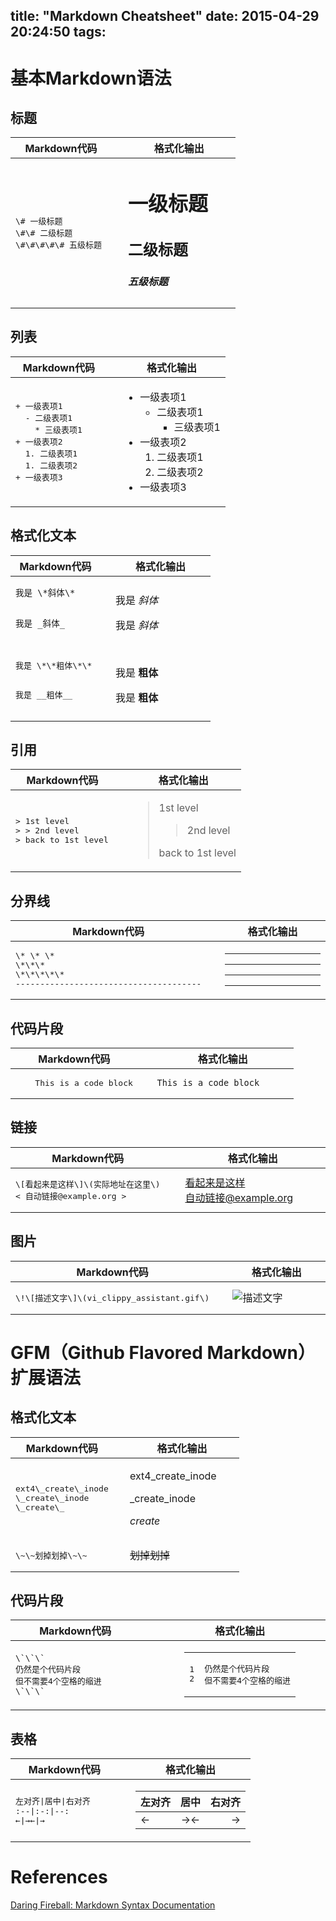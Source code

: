 title: "Markdown Cheatsheet"
date: 2015-04-29 20:24:50
tags:
---

<!-- toc -->

# 基本Markdown语法

## 标题

<table><thead><tr><th width="45%">Markdown代码</th><th width="5%"></th><th width="50%">格式化输出</th></tr></thead><tbody><tr><td>
<pre>\# 一级标题
\#\# 二级标题
\#\#\#\#\# 五级标题 </pre>
</td><td></td><td><h1>一级标题</h1><h2>二级标题</h2><h5>五级标题</h5></td></tr></tbody></table>

## 列表

<table><thead><tr><th width="45%">Markdown代码</th><th width="5%"></th><th width="50%">格式化输出</th></tr></thead><tbody><tr><td>
<pre>+ 一级表项1
  - 二级表项1
    * 三级表项1
+ 一级表项2
  1. 二级表项1
  1. 二级表项2
+ 一级表项3</pre>
</td><td></td><td><ul><li>一级表项1<ul><li>二级表项1<ul><li>三级表项1</li></ul></li></ul></li><li>一级表项2<ol><li>二级表项1</li><li>二级表项2</li></ol></li><li>一级表项3</li></ul></td></tr></tbody></table>

## 格式化文本

<table><thead><tr><th width="45%">Markdown代码</th><th width="5%"></th><th width="50%">格式化输出</th></tr></thead><tbody><tr><td>
<pre><code>我是 \*斜体\*

我是 \_斜体\_</code></pre>
</td><td></td><td><p>我是 <em>斜体</em></p><p>我是 <em>斜体</em></p></td></tr>
<tr><td>
<pre>我是 \*\*粗体\*\*

我是 \_\_粗体\_\_</pre>
</td><td></td><td><p>我是 <strong>粗体</strong></p><p>我是 <strong>粗体</strong></p></td></tr>
</tbody></table>

## 引用

<table><thead><tr><th width="45%">Markdown代码</th><th width="5%"></th><th width="50%">格式化输出</th></tr></thead><tbody><tr><td>
<pre>> 1st level
> > 2nd level
> back to 1st level</pre>
</td><td></td><td><blockquote><p>1st level</p><blockquote><p>2nd level</p></blockquote><p>back to 1st level</p></blockquote></td></tr></tbody></table>

## 分界线

<table><thead><tr><th width="45%">Markdown代码</th><th width="5%"></th><th width="50%">格式化输出</th></tr></thead><tbody><tr><td>
<pre>\* \* \*
\*\*\*
\*\*\*\*\*
--------------------------------------</pre>
</td><td></td><td><hr><hr><hr><hr></td></tr>
</tbody></table>

## 代码片段

<table><thead><tr><th width="45%">Markdown代码</th><th width="5%"></th><th width="50%">格式化输出</th></tr></thead><tbody><tr><td>
<pre>    This is a code block</pre>
</td><td></td><td><code>This is a code block</code></td></tr>
</tbody></table>

## 链接

<table><thead><tr><th width="45%">Markdown代码</th><th width="5%"></th><th width="50%">格式化输出</th></tr></thead><tbody><tr><td>
<pre>\[看起来是这样\]\(实际地址在这里\)
< 自动链接@example.org ></pre>
</td><td></td><td><a href="实际地址在这里">看起来是这样</a><br><a href="&#x6d;&#x61;&#x69;&#x6c;&#x74;&#x6f;&#x3a;&#x81ea;&#21160;&#38142;&#x63a5;&#x40;&#101;&#x78;&#x61;&#x6d;&#112;&#x6c;&#101;&#46;&#x6f;&#x72;&#x67;">&#x81ea;&#21160;&#38142;&#x63a5;&#x40;&#101;&#x78;&#x61;&#x6d;&#112;&#x6c;&#101;&#46;&#x6f;&#x72;&#x67;</a></td></tr>
</tbody></table>

## 图片

<table><thead><tr><th width="45%">Markdown代码</th><th width="5%"></th><th width="50%">格式化输出</th></tr></thead><tbody><tr><td>
<pre>\!\[描述文字\]\(vi_clippy_assistant.gif\)</pre>
</td><td></td><td><img src="vi_clippy_assistant.gif" alt="描述文字"></td></tr>
</tbody></table>

# GFM（Github Flavored Markdown）扩展语法

## 格式化文本

<table><thead><tr><th width="45%">Markdown代码</th><th width="5%"></th><th width="50%">格式化输出</th></tr></thead><tbody><tr><td>
<pre>ext4\_create\_inode
\_create\_inode
\_create\_</pre>
</td><td></td><td><p>ext4_create_inode</p><p>_create_inode</p><p><em>create</em></td></tr><tr><td>
<pre>\~\~划掉划掉\~\~</pre>
</td><td></td><td><del>划掉划掉</del></td></tr>
</tbody></table>

## 代码片段

<table><thead><tr><th width="45%">Markdown代码</th><th width="5%"></th><th width="50%">格式化输出</th></tr></thead><tbody><tr><td>
<pre>\`\`\`
仍然是个代码片段
但不需要4个空格的缩进
\`\`\`</pre>
</td><td></td><td><figure class="highlight"><table><tr><td class="gutter"><pre><span class="line">1</span><br><span class="line">2</span><br></pre></td><td class="code"><pre><span class="line">仍然是个代码片段</span><br><span class="line">但不需要4个空格的缩进</span><br></pre></td></tr></table></figure></td></tr>
</tbody></table>



## 表格

<table><thead><tr><th width="45%">Markdown代码</th><th width="5%"></th><th width="50%">格式化输出</th></tr></thead><tbody><tr><td>
<pre>左对齐|居中|右对齐
:--|:-:|--:
←|→←|→</pre>
</td><td></td><td><table><thead><tr><th style="text-align:left">左对齐</th><th style="text-align:center">居中</th><th style="text-align:right">右对齐</th></tr></thead><tbody><tr><td style="text-align:left">←</td><td style="text-align:center">→←</td><td style="text-align:right">→</td></tr></tbody></table></td></tr>
</tbody></table>


# References

[Daring Fireball: Markdown Syntax Documentation](http://daringfireball.net/projects/markdown/syntax)
